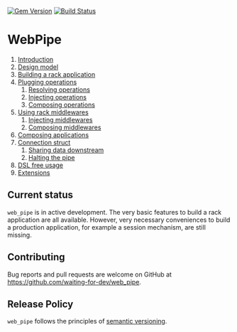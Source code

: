[![Gem Version](https://badge.fury.io/rb/web_pipe.svg)](https://badge.fury.io/rb/web_pipe)
[![Build Status](https://travis-ci.com/waiting-for-dev/web_pipe.svg?branch=master)](https://travis-ci.com/waiting-for-dev/web_pipe)

# WebPipe

1. [Introduction](docs/introduction.md)
2. [Design model](docs/design_model.md)
3. [Building a rack application](docs/building_a_rack_application.md)
4. [Plugging operations](docs/plugging_operations.md)
   1. [Resolving operations](docs/plugging_operations/resolving_operations.md)
   2. [Injecting operations](docs/plugging_operations/injecting_operations.md)
   3. [Composing operations](docs/plugging_operations/composing_operations.md)
5. [Using rack middlewares](docs/using_rack_middlewares.md)
   1. [Injecting middlewares](docs/using_rack_middlewares/injecting_middlewares.md)
   2. [Composing middlewares](docs/using_rack_middlewares/composing_middlewares.md)
6. [Composing applications](docs/composing_applications.md)
7. [Connection struct](docs/connection_struct.md)
   1. [Sharing data downstream](docs/connection_struct/sharing_data_downstream.md)
   2. [Halting the pipe](docs/connection_struct/halting_the_pipe.md)
8. [DSL free usage](docs/dsl_free_usage.md)
9. [Extensions](docs/extensions.md)

## Current status

`web_pipe` is in active development. The very basic features to build
a rack application are all available. However, very necessary
conveniences to build a production application, for example a session
mechanism, are still missing.

## Contributing

Bug reports and pull requests are welcome on GitHub at
https://github.com/waiting-for-dev/web_pipe.

## Release Policy

`web_pipe` follows the principles of [semantic versioning](http://semver.org/).
